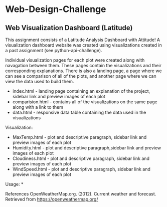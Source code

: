 # Web-Design-Challenge
## Web Visualization Dashboard (Latitude)

This assignment consists of a Latitude Analysis Dashboard with Attitude!  A  visualization dashboard website was created using visualizations created in a past assignment (see python-api-challenge). 

Individual visualization pages for each plot were created along with navagation between them. These pages contain the visualizations and their corresponding explanations.  There is also a landing page, a page where we can see a comparison of all of the plots, and another page where we can view the data used to build them.

* index.html - landing page containing an explanation of the project, sidebar link and preview images of each plot
* comparision.html - contains all of the visualizations on the same page along with a link to them
* data.html - responsive data table containing the data used in the visualizations

Visualization:
* MaxTemp.html - plot and descriptive paragraph, sidebar link and preview images of each plot
* Humidity.html - plot and descriptive paragraph,sidebar link and preview images of each plot
* Cloudiness.html - plot and descriptive paragraph, sidebar link and preview images of each plot
* WindSpeed.html - plot and descriptive paragraph, sidebar link and preview images of each plot

Usage: 
* 

References
OpenWeatherMap.org. (2012). Сurrent weather and forecast. Retrieved from https://openweathermap.org/

